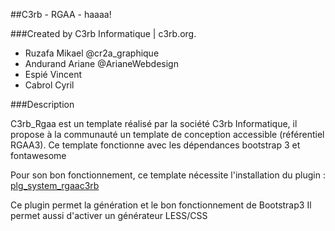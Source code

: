 ##C3rb - RGAA - haaaa!

###Created by C3rb Informatique | c3rb.org.

- Ruzafa Mikael @cr2a_graphique
- Andurand Ariane @ArianeWebdesign
- Espié Vincent
- Cabrol Cyril

###Description

C3rb_Rgaa est un template réalisé par la société C3rb Informatique, il propose à la communauté un template de conception accessible (référentiel RGAA3).
Ce template fonctionne avec les dépendances bootstrap 3 et fontawesome

Pour son bon fonctionnement, ce template nécessite l'installation du plugin : [plg_system_rgaac3rb](https://github.com/c3rb-org/plg_system_rgaac3rb)

Ce plugin permet la génération et le bon fonctionnement de Bootstrap3
Il permet aussi d'activer un générateur LESS/CSS



